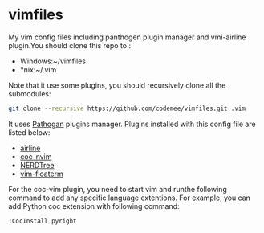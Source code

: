 # vimfiles

My vim config files including panthogen plugin manager and vmi-airline plugin.You should clone this repo to :

- Windows:~/vimfiles
- \*nix:~/.vim

Note that it use some plugins, you should recursively clone all the submodules:

```bash
git clone --recursive https://github.com/codemee/vimfiles.git .vim
```

It uses [Pathogan](https://github.com/tpope/vim-pathogen) plugins manager. Plugins installed with this config file are listed below:

- [airline](https://github.com/vim-airline/vim-airline)
- [coc-nvim](https://github.com/neoclide/coc.nvim)
- [NERDTree]('https://github.com/preservim/nerdtree)
- [vim-floaterm](https://github.com/voldikss/vim-floaterm)

For the coc-vim plugin, you need to start vim and runthe following command to add any specific language extentions. For example, you can add Python coc extension with following command:

```vim
:CocInstall pyright
```

